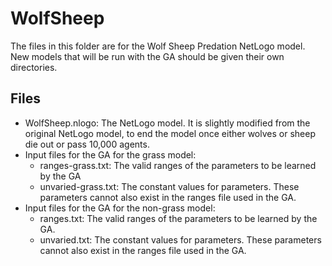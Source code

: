 # WolfSheep

The files in this folder are for the Wolf Sheep Predation NetLogo model. New models that will be run with the GA should be given their own directories.

## Files

* WolfSheep.nlogo: The NetLogo model. It is slightly modified from the original NetLogo model, to end the model once either wolves or sheep die out or pass 10,000 agents.
* Input files for the GA for the grass model: 
  * ranges-grass.txt: The valid ranges of the parameters to be learned by the GA
  * unvaried-grass.txt: The constant values for parameters. These parameters cannot also exist in the ranges file used in the GA.
* Input files for the GA for the non-grass model: 
  * ranges.txt: The valid ranges of the parameters to be learned by the GA.
  * unvaried.txt: The constant values for parameters. These parameters cannot also exist in the ranges file used in the GA.

